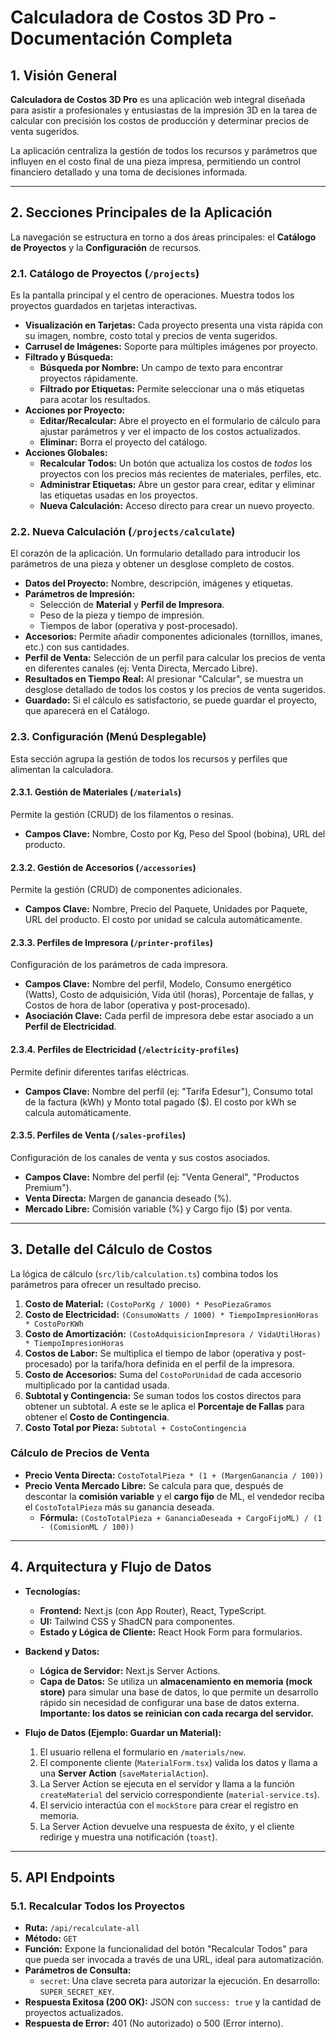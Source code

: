 # Calculadora de Costos 3D Pro - Documentación Completa

## 1. Visión General

**Calculadora de Costos 3D Pro** es una aplicación web integral diseñada para asistir a profesionales y entusiastas de la impresión 3D en la tarea de calcular con precisión los costos de producción y determinar precios de venta sugeridos.

La aplicación centraliza la gestión de todos los recursos y parámetros que influyen en el costo final de una pieza impresa, permitiendo un control financiero detallado y una toma de decisiones informada.

---

## 2. Secciones Principales de la Aplicación

La navegación se estructura en torno a dos áreas principales: el **Catálogo de Proyectos** y la **Configuración** de recursos.

### 2.1. Catálogo de Proyectos (`/projects`)
Es la pantalla principal y el centro de operaciones. Muestra todos los proyectos guardados en tarjetas interactivas.

- **Visualización en Tarjetas:** Cada proyecto presenta una vista rápida con su imagen, nombre, costo total y precios de venta sugeridos.
- **Carrusel de Imágenes:** Soporte para múltiples imágenes por proyecto.
- **Filtrado y Búsqueda:**
    - **Búsqueda por Nombre:** Un campo de texto para encontrar proyectos rápidamente.
    - **Filtrado por Etiquetas:** Permite seleccionar una o más etiquetas para acotar los resultados.
- **Acciones por Proyecto:**
    - **Editar/Recalcular:** Abre el proyecto en el formulario de cálculo para ajustar parámetros y ver el impacto de los costos actualizados.
    - **Eliminar:** Borra el proyecto del catálogo.
- **Acciones Globales:**
    - **Recalcular Todos:** Un botón que actualiza los costos de *todos* los proyectos con los precios más recientes de materiales, perfiles, etc.
    - **Administrar Etiquetas:** Abre un gestor para crear, editar y eliminar las etiquetas usadas en los proyectos.
    - **Nueva Calculación:** Acceso directo para crear un nuevo proyecto.

### 2.2. Nueva Calculación (`/projects/calculate`)
El corazón de la aplicación. Un formulario detallado para introducir los parámetros de una pieza y obtener un desglose completo de costos.

- **Datos del Proyecto:** Nombre, descripción, imágenes y etiquetas.
- **Parámetros de Impresión:**
    - Selección de **Material** y **Perfil de Impresora**.
    - Peso de la pieza y tiempo de impresión.
    - Tiempos de labor (operativa y post-procesado).
- **Accesorios:** Permite añadir componentes adicionales (tornillos, imanes, etc.) con sus cantidades.
- **Perfil de Venta:** Selección de un perfil para calcular los precios de venta en diferentes canales (ej: Venta Directa, Mercado Libre).
- **Resultados en Tiempo Real:** Al presionar "Calcular", se muestra un desglose detallado de todos los costos y los precios de venta sugeridos.
- **Guardado:** Si el cálculo es satisfactorio, se puede guardar el proyecto, que aparecerá en el Catálogo.

### 2.3. Configuración (Menú Desplegable)
Esta sección agrupa la gestión de todos los recursos y perfiles que alimentan la calculadora.

#### 2.3.1. Gestión de Materiales (`/materials`)
Permite la gestión (CRUD) de los filamentos o resinas.
- **Campos Clave:** Nombre, Costo por Kg, Peso del Spool (bobina), URL del producto.

#### 2.3.2. Gestión de Accesorios (`/accessories`)
Permite la gestión (CRUD) de componentes adicionales.
- **Campos Clave:** Nombre, Precio del Paquete, Unidades por Paquete, URL del producto. El costo por unidad se calcula automáticamente.

#### 2.3.3. Perfiles de Impresora (`/printer-profiles`)
Configuración de los parámetros de cada impresora.
- **Campos Clave:** Nombre del perfil, Modelo, Consumo energético (Watts), Costo de adquisición, Vida útil (horas), Porcentaje de fallas, y Costos de hora de labor (operativa y post-procesado).
- **Asociación Clave:** Cada perfil de impresora debe estar asociado a un **Perfil de Electricidad**.

#### 2.3.4. Perfiles de Electricidad (`/electricity-profiles`)
Permite definir diferentes tarifas eléctricas.
- **Campos Clave:** Nombre del perfil (ej: "Tarifa Edesur"), Consumo total de la factura (kWh) y Monto total pagado ($). El costo por kWh se calcula automáticamente.

#### 2.3.5. Perfiles de Venta (`/sales-profiles`)
Configuración de los canales de venta y sus costos asociados.
- **Campos Clave:** Nombre del perfil (ej: "Venta General", "Productos Premium").
- **Venta Directa:** Margen de ganancia deseado (%).
- **Mercado Libre:** Comisión variable (%) y Cargo fijo ($) por venta.

---

## 3. Detalle del Cálculo de Costos

La lógica de cálculo (`src/lib/calculation.ts`) combina todos los parámetros para ofrecer un resultado preciso.

1.  **Costo de Material:** `(CostoPorKg / 1000) * PesoPiezaGramos`
2.  **Costo de Electricidad:** `(ConsumoWatts / 1000) * TiempoImpresionHoras * CostoPorKWh`
3.  **Costo de Amortización:** `(CostoAdquisicionImpresora / VidaUtilHoras) * TiempoImpresionHoras`
4.  **Costos de Labor:** Se multiplica el tiempo de labor (operativa y post-procesado) por la tarifa/hora definida en el perfil de la impresora.
5.  **Costo de Accesorios:** Suma del `CostoPorUnidad` de cada accesorio multiplicado por la cantidad usada.
6.  **Subtotal y Contingencia:** Se suman todos los costos directos para obtener un subtotal. A este se le aplica el **Porcentaje de Fallas** para obtener el **Costo de Contingencia**.
7.  **Costo Total por Pieza:** `Subtotal + CostoContingencia`

### Cálculo de Precios de Venta

- **Precio Venta Directa:** `CostoTotalPieza * (1 + (MargenGanancia / 100))`
- **Precio Venta Mercado Libre:** Se calcula para que, después de descontar la **comisión variable** y el **cargo fijo** de ML, el vendedor reciba el `CostoTotalPieza` más su ganancia deseada.
  - **Fórmula:** `(CostoTotalPieza + GananciaDeseada + CargoFijoML) / (1 - (ComisionML / 100))`

---

## 4. Arquitectura y Flujo de Datos

- **Tecnologías:**
    - **Frontend:** Next.js (con App Router), React, TypeScript.
    - **UI:** Tailwind CSS y ShadCN para componentes.
    - **Estado y Lógica de Cliente:** React Hook Form para formularios.
- **Backend y Datos:**
    - **Lógica de Servidor:** Next.js Server Actions.
    - **Capa de Datos:** Se utiliza un **almacenamiento en memoria (mock store)** para simular una base de datos, lo que permite un desarrollo rápido sin necesidad de configurar una base de datos externa. **Importante: los datos se reinician con cada recarga del servidor.**

- **Flujo de Datos (Ejemplo: Guardar un Material):**
    1. El usuario rellena el formulario en `/materials/new`.
    2. El componente cliente (`MaterialForm.tsx`) valida los datos y llama a una **Server Action** (`saveMaterialAction`).
    3. La Server Action se ejecuta en el servidor y llama a la función `createMaterial` del servicio correspondiente (`material-service.ts`).
    4. El servicio interactúa con el `mockStore` para crear el registro en memoria.
    5. La Server Action devuelve una respuesta de éxito, y el cliente redirige y muestra una notificación (`toast`).

---

## 5. API Endpoints

### 5.1. Recalcular Todos los Proyectos

- **Ruta:** `/api/recalculate-all`
- **Método:** `GET`
- **Función:** Expone la funcionalidad del botón "Recalcular Todos" para que pueda ser invocada a través de una URL, ideal para automatización.
- **Parámetros de Consulta:**
    - `secret`: Una clave secreta para autorizar la ejecución. En desarrollo: `SUPER_SECRET_KEY`.
- **Respuesta Exitosa (200 OK):** JSON con `success: true` y la cantidad de proyectos actualizados.
- **Respuesta de Error:** 401 (No autorizado) o 500 (Error interno).
